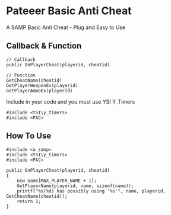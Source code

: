 # Pateeer Basic Anti Cheat

A SAMP Basic Anti Cheat - Plug and Easy to Use

## Callback & Function

```pawn
// Callback
public OnPlayerCheat(playerid, cheatid)

// Function
GetCheatName(cheatid)
GetPlayerWeaponEx(playerid)
GetPlayerAmmoEx(playerid)
```

Include in your code and you must use YSI Y_Timers
```pawn
#include <YSI\y_timers>
#include <PAC>
```

## How To Use

```pawn
#include <a_samp>
#include <YSI\y_timers>
#include <PAC>

public OnPlayerCheat(playerid, cheatid)
{
    new name[MAX_PLAYER_NAME + 1];
    GetPlayerName(playerid, name, sizeof(name));
    printf("%s(%d) has possibly using '%s'", name, playerid, GetCheatName(cheatid));
    return 1;
}
````
